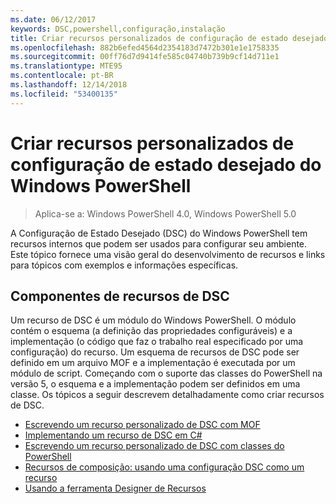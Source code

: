 ```yaml
---
ms.date: 06/12/2017
keywords: DSC,powershell,configuração,instalação
title: Criar recursos personalizados de configuração de estado desejado do Windows PowerShell
ms.openlocfilehash: 882b6efed4564d2354183d7472b301e1e1758335
ms.sourcegitcommit: 00ff76d7d9414fe585c04740b739b9cf14d711e1
ms.translationtype: MTE95
ms.contentlocale: pt-BR
ms.lasthandoff: 12/14/2018
ms.locfileid: "53400135"
---
```

# <a name="build-custom-windows-powershell-desired-state-configuration-resources"></a>Criar recursos personalizados de configuração de estado desejado do Windows PowerShell

> Aplica-se a: Windows PowerShell 4.0, Windows PowerShell 5.0

A Configuração de Estado Desejado (DSC) do Windows PowerShell tem recursos internos que podem ser usados para configurar seu ambiente. Este tópico fornece uma visão geral do desenvolvimento de recursos e links para tópicos com exemplos e informações específicas.

## <a name="dsc-resource-components"></a>Componentes de recursos de DSC

Um recurso de DSC é um módulo do Windows PowerShell. O módulo contém o esquema (a definição das propriedades configuráveis) e a implementação (o código que faz o trabalho real especificado por uma configuração) do recurso. Um esquema de recursos de DSC pode ser definido em um arquivo MOF e a implementação é executada por um módulo de script. Começando com o suporte das classes do PowerShell na versão 5, o esquema e a implementação podem ser definidos em uma classe. Os tópicos a seguir descrevem detalhadamente como criar recursos de DSC.

* [Escrevendo um recurso personalizado de DSC com MOF](authoringResourceMOF.md)
* [Implementando um recurso de DSC em C#](authoringResourceMofCS.md)
* [Escrevendo um recurso personalizado de DSC com classes do PowerShell](authoringResourceClass.md)
* [Recursos de composição: usando uma configuração DSC como um recurso](authoringResourceComposite.md)
* [Usando a ferramenta Designer de Recursos](../authoringResourceMofDesigner.md)
